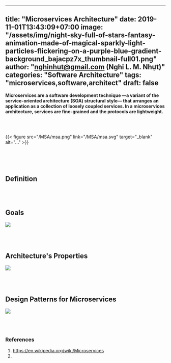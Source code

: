 
---
title: "Microservices Architecture"
date: 2019-11-01T13:43:09+07:00
image: "/assets/img/night-sky-full-of-stars-fantasy-animation-made-of-magical-sparkly-light-particles-flickering-on-a-purple-blue-gradient-background_bajacpz7x_thumbnail-full01.png"
author: "nghinhut@gmail.com (Nghi L. M. Nhựt)"
categories: "Software Architecture"
tags: "microservices,software,architect"
draft: false
---

**Microservices are a software development technique —a variant of the service-oriented architecture (SOA) structural style— that arranges an application as a collection of loosely coupled services. In a microservices architecture, services are fine-grained and the protocols are lightweight.**

<!--more-->

<br /><br />

{{< figure src="/MSA/msa.png" link="/MSA/msa.svg" target="_blank" alt="..." >}}

<br /><br /><br />
## Definition

<br /><br />
## Goals
![](/MSA/msa-goals.png)

<br /><br />
## Architecture's Properties
![](/MSA/msa-properties.png)

<br /><br />
## Design Patterns for Microservices
![](/MSA/msa-design-patterns.png)

<br /><br />
### References
1. https://en.wikipedia.org/wiki/Microservices
1. 

